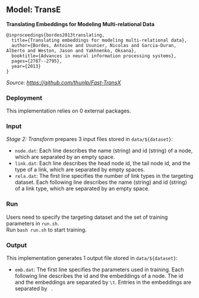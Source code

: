 ## Model: TransE

**Translating Embeddings for Modeling Multi-relational Data**
```
@inproceedings{bordes2013translating,
  title={Translating embeddings for modeling multi-relational data},
  author={Bordes, Antoine and Usunier, Nicolas and Garcia-Duran, Alberto and Weston, Jason and Yakhnenko, Oksana},
  booktitle={Advances in neural information processing systems},
  pages={2787--2795},
  year={2013}
}
```

*Source: https://github.com/thunlp/Fast-TransX*

### Deployment

This implementation relies on 0 external packages.

### Input

*Stage 2: Transform* prepares 3 input files stored in ```data/${dataset}```:
- ```node.dat```: Each line describes the name (string) and id (string) of a node, which are separated by an empty space.
- ```link.dat```: Each line describes the head node id, the tail node id, and the type of a link, which are separated by empty spaces.
- ```rela.dat```: The first line specifies the number of link types in the targeting dataset. Each following line describes the name (string) and id (string) of a link type, which are separated by an empty space.

### Run

Users need to specify the targeting dataset and the set of training parameters in ```run.sh```. <br /> 
Run ```bash run.sh``` to start training.

### Output

This implementation generates 1 output file stored in ```data/${dataset}```:
- ```emb.dat```: The first line specifies the parameters used in training. Each following line describes the id and the embeddings of a node. The id and the embeddings are separated by ```\t```. Entries in the embeddings are separated by ``` ```.